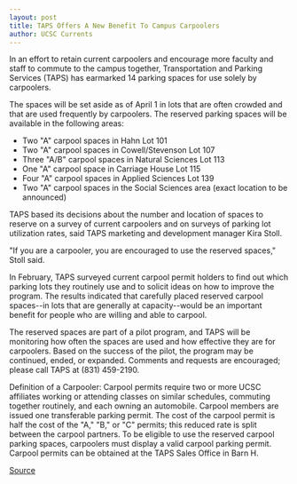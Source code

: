 ```yaml
---
layout: post
title: TAPS Offers A New Benefit To Campus Carpoolers
author: UCSC Currents
---
```


In an effort to retain current carpoolers and encourage more faculty and staff to commute to the campus together, Transportation and Parking Services (TAPS) has earmarked 14 parking spaces for use solely by carpoolers.

The spaces will be set aside as of April 1 in lots that are often crowded and that are used frequently by carpoolers. The reserved parking spaces will be available in the following areas:
* Two "A" carpool spaces in Hahn Lot 101
* Two "A" carpool spaces in Cowell/Stevenson Lot 107
* Three "A/B" carpool spaces in Natural Sciences Lot 113
* One "A" carpool space in Carriage House Lot 115
* Four "A" carpool spaces in Applied Sciences Lot 139
* Two "A" carpool spaces in the Social Sciences area (exact location to be announced)

TAPS based its decisions about the number and location of spaces to reserve on a survey of current carpoolers and on surveys of parking lot utilization rates, said TAPS marketing and development manager Kira Stoll.

"If you are a carpooler, you are encouraged to use the reserved spaces," Stoll said.

In February, TAPS surveyed current carpool permit holders to find out which parking lots they routinely use and to solicit ideas on how to improve the program. The results indicated that carefully placed reserved carpool spaces--in lots that are generally at capacity--would be an important benefit for people who are willing and able to carpool.

The reserved spaces are part of a pilot program, and TAPS will be monitoring how often the spaces are used and how effective they are for carpoolers. Based on the success of the pilot, the program may be continued, ended, or expanded. Comments and requests are encouraged; please call TAPS at (831) 459-2190.

Definition of a Carpooler:
Carpool permits require two or more UCSC affiliates working or attending classes on similar schedules, commuting together routinely, and each owning an automobile. Carpool members are issued one transferable parking permit. The cost of the carpool permit is half the cost of the "A," "B," or "C" permits; this reduced rate is split between the carpool partners. To be eligible to use the reserved carpool parking spaces, carpoolers must display a valid carpool parking permit. Carpool permits can be obtained at the TAPS Sales Office in Barn H.

[Source](http://www1.ucsc.edu/oncampus/currents/98-99/03-15/carpool.htm "Permalink to TAPS benefit for carpoolers: 03-15-99")
